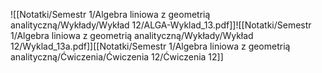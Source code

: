 ![[Notatki/Semestr 1/Algebra liniowa z geometrią analityczną/Wykłady/Wykład 12/ALGA-Wyklad_13.pdf]]![[Notatki/Semestr 1/Algebra liniowa z geometrią analityczną/Wykłady/Wykład 12/Wyklad_13a.pdf]][[Notatki/Semestr 1/Algebra liniowa z geometrią analityczną/Ćwiczenia/Ćwiczenia 12/Ćwiczenia 12]]